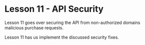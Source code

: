 # Lesson 11 - API Security

Lesson 11 goes over securing the API from non-authorized domains malicious
purchase requests.

Lesson 11 has us implement the discussed security fixes.

